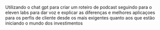 Utilizando o chat gpt para criar um roteiro de podcast seguindo para o eleven labs para dar voz e explicar as diferenças e melhores aplicaçoes para os perfis de cliente desde os mais exigentes quanto aos que estão iniciando o mundo dos investimentos
